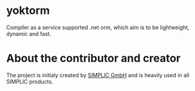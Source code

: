 # yoktorm
Compiler as a service supported .net orm, which aim is to be lightweight, dynamic and fast.

# About the contributor and creator

The project is initialy created by [SIMPLIC GmbH](https://simplic.biz) and is heavily used in all SIMPLIC products.
